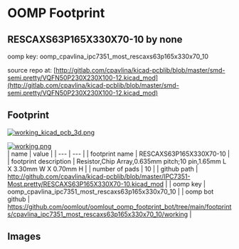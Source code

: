 # OOMP Footprint  
## RESCAXS63P165X330X70-10  by none  
  
oomp key: oomp_cpavlina_ipc7351_most_rescaxs63p165x330x70_10  
  
source repo at: [http://gitlab.com/cpavlina/kicad-pcblib/blob/master/smd-semi.pretty/VQFN50P230X230X100-12.kicad_mod](http://gitlab.com/cpavlina/kicad-pcblib/blob/master/smd-semi.pretty/VQFN50P230X230X100-12.kicad_mod)  
## Footprint  
  
[![working_kicad_pcb_3d.png](working_kicad_pcb_3d_600.png)](working_kicad_pcb_3d.png)  
  
[![working.png](working_600.png)](working.png)  
| name | value | 
| --- | --- | 
| footprint name | RESCAXS63P165X330X70-10 | 
| footprint description | Resistor,Chip Array,0.635mm pitch;10 pin,1.65mm L X 3.30mm W X 0.70mm H | 
| number of pads | 10 | 
| github path | http://github.com/cpavlina/kicad-pcblib/blob/master/IPC7351-Most.pretty/RESCAXS63P165X330X70-10.kicad_mod | 
| oomp key | oomp_cpavlina_ipc7351_most_rescaxs63p165x330x70_10 | 
| oomp bot github | https://github.com/oomlout/oomlout_oomp_footprint_bot/tree/main/footprints/cpavlina_ipc7351_most_rescaxs63p165x330x70_10/working | 
## Images  
